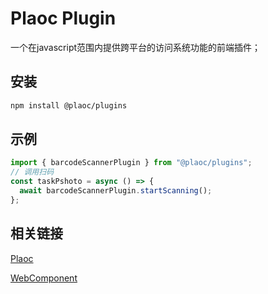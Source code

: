 # Plaoc Plugin

一个在javascript范围内提供跨平台的访问系统功能的前端插件；

## 安装
```bash
npm install @plaoc/plugins
```

## 示例

```js
import { barcodeScannerPlugin } from "@plaoc/plugins";
// 调用扫码
const taskPshoto = async () => {
  await barcodeScannerPlugin.startScanning();
};
```

## 相关链接
[Plaoc](../)

[WebComponent](../web-component/index.md)